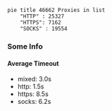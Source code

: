 
```mermaid
pie title 46662 Proxies in list
    "HTTP" : 25327
    "HTTPS": 7162
    "SOCKS" : 19554
```

### Some Info
#### Average Timeout

- mixed: 3.0s
- http: 1.5s
- https: 8.5s
- socks: 6.2s